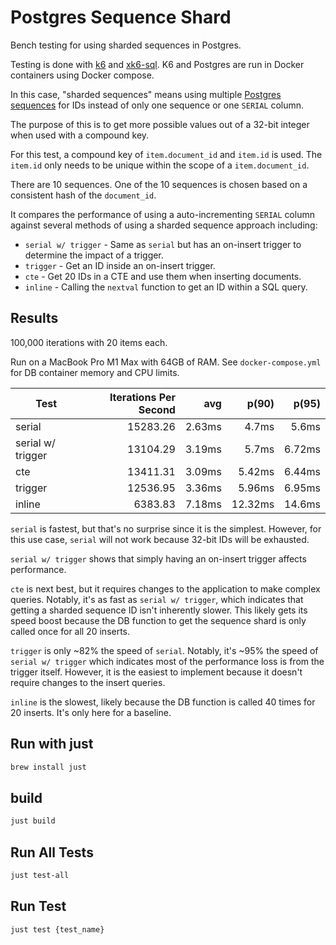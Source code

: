 # Postgres Sequence Shard

Bench testing for using sharded sequences in Postgres.

Testing is done with [k6](https://k6.io/) and 
[xk6-sql](https://github.com/grafana/xk6-sql). K6 and Postgres
are run in Docker containers using Docker compose.

In this case, "sharded sequences" means using multiple
[Postgres sequences](https://www.postgresql.org/docs/current/sql-createsequence.html)
for IDs instead of only one sequence or one `SERIAL` column.

The purpose of this is to get more possible values out of a 32-bit
integer when used with a compound key.

For this test, a compound key of `item.document_id` and `item.id` is used.
The `item.id` only needs to be unique within the scope of a 
`item.document_id`.

There are 10 sequences. One of the 10 sequences is chosen based on a 
consistent hash of the `document_id`.

It compares the performance of using a auto-incrementing `SERIAL` 
column against several methods of using a sharded sequence approach 
including:

- `serial w/ trigger` - Same as `serial` but has an on-insert trigger to determine the impact of a trigger.
- `trigger` - Get an ID inside an on-insert trigger.
- `cte` - Get 20 IDs in a CTE and use them when inserting documents.
- `inline` - Calling the `nextval` function to get an ID within a SQL query.

## Results

100,000 iterations with 20 items each. 

Run on a MacBook Pro M1 Max with 64GB of RAM. See `docker-compose.yml` 
for DB container memory and CPU limits.

| Test              | Iterations Per Second |    avg |   p(90) |  p(95) |
|-------------------|----------------------:|-------:|--------:|-------:|
| serial            |              15283.26 | 2.63ms |   4.7ms |  5.6ms |
| serial w/ trigger |              13104.29 | 3.19ms |   5.7ms | 6.72ms |
| cte               |              13411.31 | 3.09ms |  5.42ms | 6.44ms |
| trigger           |              12536.95 | 3.36ms |  5.96ms | 6.95ms |
| inline            |               6383.83 | 7.18ms | 12.32ms | 14.6ms |

`serial` is fastest, but that's no surprise since it is the simplest. 
However, for this use case, `serial` will not work because 32-bit IDs 
will be exhausted.

`serial w/ trigger` shows that simply having an on-insert trigger affects
performance.

`cte` is next best, but it requires changes to the application to make
complex queries. Notably, it's as fast as `serial w/ trigger`, which
indicates that getting a sharded sequence ID isn't inherently slower.
This likely gets its speed boost because the DB function to get the 
sequence shard is only called once for all 20 inserts.

`trigger` is only ~82% the speed of `serial`. Notably, it's ~95% the
speed of `serial w/ trigger` which indicates most of the performance
loss is from the trigger itself. However, it is the easiest
to implement because it doesn't require changes to the insert queries.

`inline` is the slowest, likely because the DB function is called 40 times
for 20 inserts. It's only here for a baseline.

## Run with just

```sh
brew install just
```

## build

```sh
just build
```

## Run All Tests

```sh
just test-all
```

## Run Test

```sh
just test {test_name}
```
